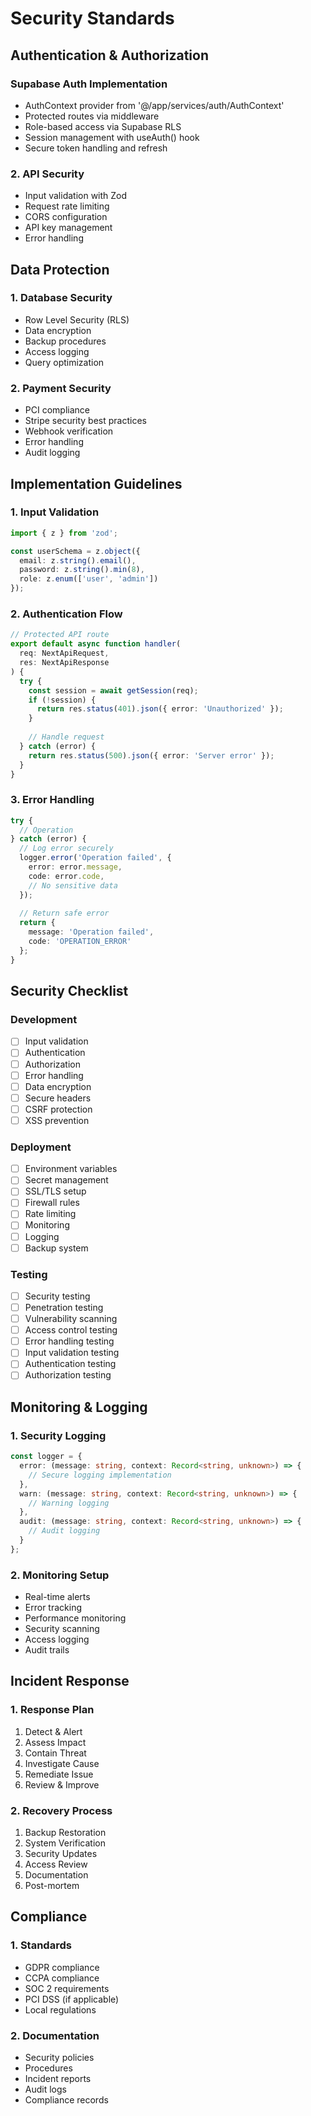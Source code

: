 # Security Standards

## Authentication & Authorization

### Supabase Auth Implementation
- AuthContext provider from '@/app/services/auth/AuthContext'
- Protected routes via middleware
- Role-based access via Supabase RLS
- Session management with useAuth() hook
- Secure token handling and refresh

### 2. API Security
- Input validation with Zod
- Request rate limiting
- CORS configuration
- API key management
- Error handling

## Data Protection

### 1. Database Security
- Row Level Security (RLS)
- Data encryption
- Backup procedures
- Access logging
- Query optimization

### 2. Payment Security
- PCI compliance
- Stripe security best practices
- Webhook verification
- Error handling
- Audit logging

## Implementation Guidelines

### 1. Input Validation
```typescript
import { z } from 'zod';

const userSchema = z.object({
  email: z.string().email(),
  password: z.string().min(8),
  role: z.enum(['user', 'admin'])
});
```

### 2. Authentication Flow
```typescript
// Protected API route
export default async function handler(
  req: NextApiRequest,
  res: NextApiResponse
) {
  try {
    const session = await getSession(req);
    if (!session) {
      return res.status(401).json({ error: 'Unauthorized' });
    }
    
    // Handle request
  } catch (error) {
    return res.status(500).json({ error: 'Server error' });
  }
}
```

### 3. Error Handling
```typescript
try {
  // Operation
} catch (error) {
  // Log error securely
  logger.error('Operation failed', {
    error: error.message,
    code: error.code,
    // No sensitive data
  });
  
  // Return safe error
  return {
    message: 'Operation failed',
    code: 'OPERATION_ERROR'
  };
}
```

## Security Checklist

### Development
- [ ] Input validation
- [ ] Authentication
- [ ] Authorization
- [ ] Error handling
- [ ] Data encryption
- [ ] Secure headers
- [ ] CSRF protection
- [ ] XSS prevention

### Deployment
- [ ] Environment variables
- [ ] Secret management
- [ ] SSL/TLS setup
- [ ] Firewall rules
- [ ] Rate limiting
- [ ] Monitoring
- [ ] Logging
- [ ] Backup system

### Testing
- [ ] Security testing
- [ ] Penetration testing
- [ ] Vulnerability scanning
- [ ] Access control testing
- [ ] Error handling testing
- [ ] Input validation testing
- [ ] Authentication testing
- [ ] Authorization testing

## Monitoring & Logging

### 1. Security Logging
```typescript
const logger = {
  error: (message: string, context: Record<string, unknown>) => {
    // Secure logging implementation
  },
  warn: (message: string, context: Record<string, unknown>) => {
    // Warning logging
  },
  audit: (message: string, context: Record<string, unknown>) => {
    // Audit logging
  }
};
```

### 2. Monitoring Setup
- Real-time alerts
- Error tracking
- Performance monitoring
- Security scanning
- Access logging
- Audit trails

## Incident Response

### 1. Response Plan
1. Detect & Alert
2. Assess Impact
3. Contain Threat
4. Investigate Cause
5. Remediate Issue
6. Review & Improve

### 2. Recovery Process
1. Backup Restoration
2. System Verification
3. Security Updates
4. Access Review
5. Documentation
6. Post-mortem

## Compliance

### 1. Standards
- GDPR compliance
- CCPA compliance
- SOC 2 requirements
- PCI DSS (if applicable)
- Local regulations

### 2. Documentation
- Security policies
- Procedures
- Incident reports
- Audit logs
- Compliance records
